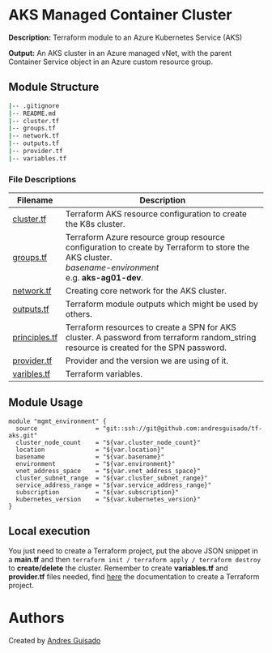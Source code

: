 # AKS Managed Container Cluster

**Description:** Terraform module to an Azure Kubernetes Service (AKS) 

**Output:** An AKS cluster in an Azure managed vNet, with the parent Container Service object in an Azure custom resource group. 

## Module Structure

```bash
|-- .gitignore
|-- README.md
|-- cluster.tf
|-- groups.tf
|-- network.tf
|-- outputs.tf
|-- provider.tf
|-- variables.tf
```
### File Descriptions

**Filename**|**Description**
-----|-----
[cluster.tf](cluster.tf) | Terraform AKS resource configuration to create the K8s cluster.
[groups.tf](groups.tf) | Terraform Azure resource group resource configuration to create by Terraform to store the AKS cluster. <br/>*basename-environment* <br/> e.g. **aks-ag01-dev**.
[network.tf](network.tf) | Creating core network for the AKS cluster.
[outputs.tf](outputs.tf) | Terraform module outputs which might be used by others.
[principles.tf](principles.tf) | Terraform resources to create a SPN for AKS cluster. A password from terraform random_string resource is created for the SPN password.
[provider.tf](provider.tf) |Provider and the version we are using of it.
[varibles.tf](varibles.tf) | Terraform variables.

## Module Usage

```
module "mgmt_environment" {
  source                = "git::ssh://git@github.com:andresguisado/tf-aks.git"
  cluster_node_count    = "${var.cluster_node_count}"
  location              = "${var.location}"
  basename              = "${var.basename}"
  environment           = "${var.environment}"
  vnet_address_space    = "${var.vnet_address_space}"
  cluster_subnet_range  = "${var.cluster_subnet_range}"
  service_address_range = "${var.service_address_range}"
  subscription          = "${var.subscription}"
  kubernetes_version    = "${var.kubernetes_version}"
}
````

## Local execution

You just need to create a Terraform project, put the above JSON snippet in a **main.tf** and then ```terraform init / terraform apply / terraform destroy``` to **create/delete** the cluster. Remember to create **variables.tf** and **provider.tf** files needed,  find [here](https://www.terraform.io/docs/modules/usage.html) the documentation to create a Terraform project. 


Authors
=======
Created by [Andres Guisado](http://github.io/andresguisado)
